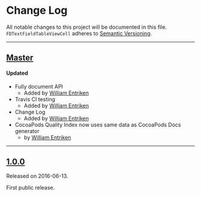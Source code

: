 # Change Log
All notable changes to this project will be documented in this file.
`FDTextFieldTableViewCell` adheres to [Semantic Versioning](http://semver.org/).

---

## [Master](https://github.com/fulldecent/FDTextFieldTableViewCell/compare/1.0.0...master)

#### Updated
- Fully document API
  - Added by [William Entriken](https://github.com/fulldecent)
- Travis CI testing
  - Added by [William Entriken](https://github.com/fulldecent)
- Change Log
  - Added by [William Entriken](https://github.com/fulldecent)
- CocoaPods Quality Index now uses same data as CocoaPods Docs generator
  -  by [William Entriken](https://github.com/fulldecent)

---

## [1.0.0](https://github.com/fulldecent/FDTextFieldTableViewCell/releases/1.0.0)
Released on 2016-06-13.

First public release.
